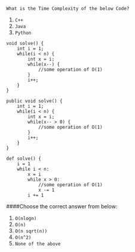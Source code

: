 ```
What is the Time Complexity of the below Code?
```
1. ```C++```
2. ```Java```
3. ```Python```

```
void solve() {
    int i = 1;
    while(i < n) {
        int x = i;
        while(x--) {
            //some operation of O(1)
        }
        i++;
    }
}
```

```
public void solve() {
    int i = 1;
    while(i < n) {
        int x = i;
        while(x-- > 0) {
            //some operation of O(1)
        }
        i++;
    }
}
```

```
def solve() {
    i = 1
    while i < n:
        x = i
        while x > 0:
            //some operation of O(1)
            x -= 1
        i += 1

```

####Choose the correct answer from below:
1. ```O(nlogn)```
2. ```O(n)```
3. ```O(n sqrt(n))```
4. ```O(n^2)```
5. ```None of the above```